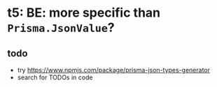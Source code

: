 # t5: BE: more specific than `Prisma.JsonValue`?

## todo

- try https://www.npmjs.com/package/prisma-json-types-generator
- search for TODOs in code